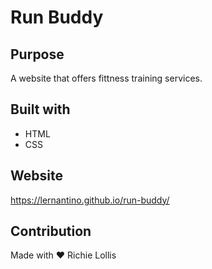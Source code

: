 # Run Buddy

## Purpose 
A website that offers fittness training services.

## Built with
* HTML
* CSS

## Website 
https://lernantino.github.io/run-buddy/

## Contribution
Made with ❤️ Richie Lollis

